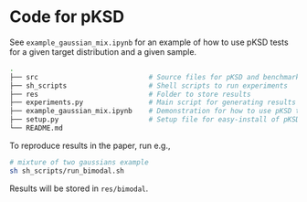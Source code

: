 # Code for pKSD
See `example_gaussian_mix.ipynb` for an example of how to use pKSD tests for a given target distribution and a given sample.

```bash
.
├── src                           # Source files for pKSD and benchmarks
├── sh_scripts                    # Shell scripts to run experiments
├── res                           # Folder to store results
├── experiments.py                # Main script for generating results
├── example_gaussian_mix.ipynb    # Demonstration for how to use pKSD tests
├── setup.py                      # Setup file for easy-install of pKSD
└── README.md
```

To reproduce results in the paper, run e.g.,
```bash
# mixture of two gaussians example
sh sh_scripts/run_bimodal.sh
```
Results will be stored in `res/bimodal`.
